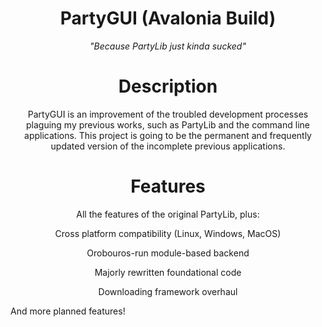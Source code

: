 <h1 align=center>PartyGUI (Avalonia Build)</h1>
<p align=center><i>"Because PartyLib just kinda sucked"</i></p>

<h1 align=center>Description</h1>
<p align=center>
PartyGUI is an improvement of the troubled development processes plaguing my previous works, such as PartyLib and the command line applications. This project is going to be the permanent and frequently updated version of the incomplete previous applications.
</p>

<h1 align=center>Features</H1>
<p align=center>
All the features of the original PartyLib, plus:
</p>
<p align=center>
Cross platform compatibility (Linux, Windows, MacOS)
</p>
<p align=center>
Orobouros-run module-based backend
</p>
<p align=center>
Majorly rewritten foundational code
</p>
<p align=center>
Downloading framework overhaul
</p>

And more planned features!
